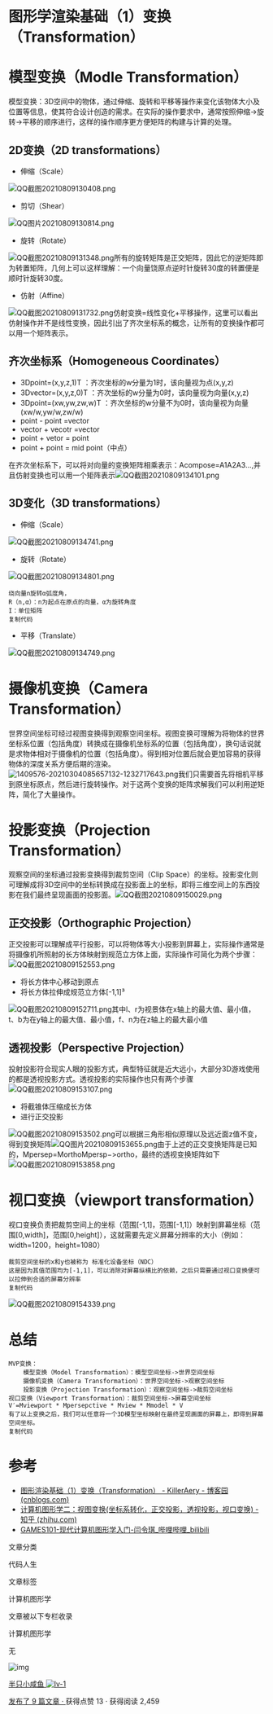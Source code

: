 # 图形学渲染基础（1）变换（Transformation）

# 模型变换（Modle Transformation）

模型变换：3D空间中的物体，通过伸缩、旋转和平移等操作来变化该物体大小及位置等信息，使其符合设计创造的需求。在实际的操作要求中，通常按照伸缩->旋转->平移的顺序进行，这样的操作顺序更方便矩阵的构建与计算的处理。

## 2D变换（2D transformations）

- 伸缩（Scale）

![QQ截图20210809130408.png](https://p1-juejin.byteimg.com/tos-cn-i-k3u1fbpfcp/2d076dc8ce38449f827e4b69c82ec139~tplv-k3u1fbpfcp-watermark.awebp)

- 剪切（Shear）

![QQ图片20210809130814.png](https://p3-juejin.byteimg.com/tos-cn-i-k3u1fbpfcp/e8f85c9c74d4474cbd9c7c2289878d02~tplv-k3u1fbpfcp-watermark.awebp)

- 旋转（Rotate）

![QQ截图20210809131348.png](https://p9-juejin.byteimg.com/tos-cn-i-k3u1fbpfcp/0e7aa2ffb29a4d2c9c6bf6ac8dae7a84~tplv-k3u1fbpfcp-watermark.awebp)所有的旋转矩阵是正交矩阵，因此它的逆矩阵即为转置矩阵，几何上可以这样理解：一个向量饶原点逆时针旋转30度的转置便是顺时针旋转30度。

- 仿射（Affine）

![QQ截图20210809131732.png](https://p3-juejin.byteimg.com/tos-cn-i-k3u1fbpfcp/21152faaa7ee4fa58d9a4c6b6a30f50a~tplv-k3u1fbpfcp-watermark.awebp)仿射变换=线性变化+平移操作，这里可以看出仿射操作并不是线性变换，因此引出了齐次坐标系的概念，让所有的变换操作都可以用一个矩阵表示。

## 齐次坐标系（Homogeneous Coordinates）

- 3Dpoint=(x,y,z,1)T ：齐次坐标的w分量为1时，该向量视为点(x,y,z)
- 3Dvector=(x,y,z,0)T ：齐次坐标的w分量为0时，该向量视为向量(x,y,z)
- 3Dpoint=(xw,yw,zw,w)T ：齐次坐标的w分量不为0时，该向量视为向量(xw/w,yw/w,zw/w)
- point - point =vector
- vector + vecotr =vector
- point + vetor = point
- point + point = mid point（中点）

在齐次坐标系下，可以将对向量的变换矩阵相乘表示：Acompose=A1A2A3...,并且仿射变换也可以用一个矩阵表示![QQ截图20210809134101.png](https://p1-juejin.byteimg.com/tos-cn-i-k3u1fbpfcp/eaa21c5609274fa68c53be0eb0417d8c~tplv-k3u1fbpfcp-watermark.awebp)

## 3D变化（3D transformations）

- 伸缩（Scale）

![QQ截图20210809134741.png](https://p3-juejin.byteimg.com/tos-cn-i-k3u1fbpfcp/607f99324c904b2fbd29fac5dbcfdc43~tplv-k3u1fbpfcp-watermark.awebp)

- 旋转（Rotate）

![QQ截图20210809134801.png](https://p3-juejin.byteimg.com/tos-cn-i-k3u1fbpfcp/ac70e4de64454d6f984ec9186b8cc821~tplv-k3u1fbpfcp-watermark.awebp)

```
绕向量n旋转α弧度角，
R（n,α）：n为起点在原点的向量，α为旋转角度
I：单位矩阵
复制代码
```

- 平移（Translate）

![QQ截图20210809134749.png](https://p9-juejin.byteimg.com/tos-cn-i-k3u1fbpfcp/09baaa46b61a4adea3933da64b0a6b91~tplv-k3u1fbpfcp-watermark.awebp)

# 摄像机变换（Camera Transformation）

世界空间坐标可经过视图变换得到观察空间坐标。视图变换可理解为将物体的世界坐标系位置（包括角度）转换成在摄像机坐标系的位置（包括角度），换句话说就是求物体相对于摄像机的位置（包括角度）。得到相对位置后就会更加容易的获得物体的深度关系方便后期的渲染。![1409576-20210304085657132-1232717643.png](https://p3-juejin.byteimg.com/tos-cn-i-k3u1fbpfcp/1de4ff45f4a84bf890f4852a81ad2375~tplv-k3u1fbpfcp-watermark.awebp)我们只需要首先将相机平移到原坐标原点，然后进行旋转操作。对于这两个变换的矩阵求解我们可以利用逆矩阵，简化了大量操作。

# 投影变换（Projection Transformation）

观察空间的坐标通过投影变换得到裁剪空间（Clip Space）的坐标。投影变化则可理解成将3D空间中的坐标转换成在投影面上的坐标，即将三维空间上的东西投影在我们最终呈现画面的投影面。![QQ截图20210809150029.png](https://p1-juejin.byteimg.com/tos-cn-i-k3u1fbpfcp/48faf1dda23d4771aad9320a551ca957~tplv-k3u1fbpfcp-watermark.awebp)

## 正交投影（Orthographic Projection）

正交投影可以理解成平行投影，可以将物体等大小投影到屏幕上，实际操作通常是将摄像机所照射的长方体映射到规范立方体上面，实际操作可简化为两个步骤：![QQ截图20210809152553.png](https://p9-juejin.byteimg.com/tos-cn-i-k3u1fbpfcp/21fc80e2ff5a4ed780da04e40c94c14c~tplv-k3u1fbpfcp-watermark.awebp)

- 将长方体中心移动到原点
- 将长方体拉伸成规范立方体[-1,1]³

![QQ截图20210809152711.png](https://p3-juejin.byteimg.com/tos-cn-i-k3u1fbpfcp/677bacb470ac45f78a9e1d7bb696922f~tplv-k3u1fbpfcp-watermark.awebp)其中l、r为视景体在x轴上的最大值、最小值，t、b为在y轴上的最大值、最小值，f、n为在z轴上的最大最小值

## 透视投影（Perspective Projection）

投射投影符合现实人眼的投影方式，典型特征就是近大远小，大部分3D游戏使用的都是透视投影方式。透视投影的实际操作也只有两个步骤![QQ截图20210809153107.png](https://p1-juejin.byteimg.com/tos-cn-i-k3u1fbpfcp/f131323ae19344c9979f0b11dc97c19f~tplv-k3u1fbpfcp-watermark.awebp)

- 将截锥体压缩成长方体
- 进行正交投影

![QQ截图20210809153502.png](https://p1-juejin.byteimg.com/tos-cn-i-k3u1fbpfcp/e784969774c94a55a6b3d8e0903e3163~tplv-k3u1fbpfcp-watermark.awebp)可以根据三角形相似原理以及远近面z值不变，得到变换矩阵![QQ图片20210809153655.png](https://p6-juejin.byteimg.com/tos-cn-i-k3u1fbpfcp/ae0e3b9708364838a814fcb188705c43~tplv-k3u1fbpfcp-watermark.awebp)由于上述的正交变换矩阵是已知的，Mpersep=MorthoMpersp−>ortho，最终的透视变换矩阵如下![QQ截图20210809153858.png](https://p1-juejin.byteimg.com/tos-cn-i-k3u1fbpfcp/0ff6a32068bb47e1836dc2f5cf4ffb68~tplv-k3u1fbpfcp-watermark.awebp)

# 视口变换（viewport transformation）

视口变换负责把裁剪空间上的坐标（范围[-1,1]，范围[-1,1]）映射到屏幕坐标（范围[0,width]，范围[0,height]），这就需要先定义屏幕分辨率的大小（例如：width=1200，height=1080）

```
裁剪空间坐标的x和y也被称为 标准化设备坐标（NDC）
这是因为其值范围均为[-1,1]，可以消除对屏幕纵横比的依赖，之后只需要通过视口变换便可以拉伸到合适的屏幕分辨率
复制代码
```

![QQ截图20210809154339.png](https://p9-juejin.byteimg.com/tos-cn-i-k3u1fbpfcp/7214f5662b0649688253aca23c39178f~tplv-k3u1fbpfcp-watermark.awebp)

# 总结

```
MVP变换： 
    模型变换（Model Transformation）：模型空间坐标->世界空间坐标 
    摄像机变换（Camera Transformation）：世界空间坐标->观察空间坐标 
    投影变换（Projection Transformation）：观察空间坐标->裁剪空间坐标 
视口变换（Viewport Transformation）：裁剪空间坐标->屏幕空间坐标 
V′=Mviewport * Mpersepctive * Mview * Mmodel * V
有了以上变换之后，我们可以任意将一个3D模型坐标映射在最终呈现画面的屏幕上，即得到屏幕空间坐标。
复制代码
```

# 参考

- [图形渲染基础（1）变换（Transformation） - KillerAery - 博客园 (cnblogs.com)](https://link.juejin.cn/?target=https%3A%2F%2Fwww.cnblogs.com%2FKillerAery%2Fp%2F14494430.html)
- [计算机图形学二：视图变换(坐标系转化，正交投影，透视投影，视口变换) - 知乎 (zhihu.com)](https://link.juejin.cn/?target=https%3A%2F%2Fzhuanlan.zhihu.com%2Fp%2F144329075)
- [GAMES101-现代计算机图形学入门-闫令琪_哔哩哔哩_bilibili](https://link.juejin.cn/?target=https%3A%2F%2Fwww.bilibili.com%2Fvideo%2FBV1X7411F744)

文章分类

代码人生

文章标签



计算机图形学

文章被以下专栏收录



计算机图形学

无









![img](https://p9-passport.byteacctimg.com/img/user-avatar/4ae866378ce0557e3b29fcac7d2adb74~300x300.image)

[半只小咸鱼 ![lv-1](https://lf3-cdn-tos.bytescm.com/obj/static/xitu_juejin_web/636691cd590f92898cfcda37357472b8.svg)](https://juejin.cn/user/2955958260612974)

[发布了 9 篇文章 · ](https://juejin.cn/user/2955958260612974/posts)获得点赞 13 · 获得阅读 2,459




  